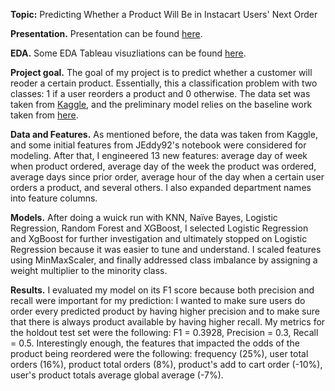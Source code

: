 **Topic:** Predicting Whether a Product Will Be in Instacart Users' Next Order

**Presentation.** Presentation can be found [here](https://github.com/vlazovskiy/sf18_ds9/blob/master/student_submissions/projects/mcnulty/lazovskiy_vladimir/Predicting_customer_orders_with_instacart.pdf).

**EDA.** Some EDA Tableau visuzliations can be found [here](https://github.com/vlazovskiy/sf18_ds9/blob/master/student_submissions/projects/mcnulty/lazovskiy_vladimir/EDA%20with%20Tableau.md).

**Project goal.** The goal of my project is to predict whether a customer will reoder a certain product. Essentially, this a classification problem with two classes: 1 if a user reorders a product and 0 otherwise. The data set was taken from [Kaggle](https://kaggle.com/c/instacart-market-basket-analysis/data), and the preliminary model relies on the baseline work taken from [here](https://github.com/JEddy92/Metis-Project3-InstacartKaggle).

**Data and Features.** As mentioned before, the data was taken from Kaggle, and some initial features from JEddy92's notebook were considered for modeling. After that, I engineered 13 new features: average day of week when product ordered, average day of the week the product was ordered, average days since prior order, average hour of the day when a certain user orders a product, and several others. I also expanded department names into feature columns.

**Models.** After doing a wuick run with KNN, Naïve Bayes, Logistic Regression, Random Forest and XGBoost, I selected Logistic Regression and XgBoost for further investigation and ultimately stopped on Logistic Regression because it was easier to tune and understand. I scaled features using MinMaxScaler, and finally addressed class imbalance by assigning a weight multiplier to the minority class. 

**Results.** I evaluated my model on its F1 score because both precision and recall were important for my prediction: I wanted to make sure users do order every predicted product by having higher precision and to make sure that there is always product available by having higher recall. My metrics for the holdout test set were the following: F1 = 0.3928, Precision = 0.3, Recall = 0.5. Interestingly enough, the features that impacted the odds of the product being reordered were the following: frequency (25%), user total orders (16%), product total orders (8%), product's add to cart order (-10%), user's product totals average global average (-7%). 
